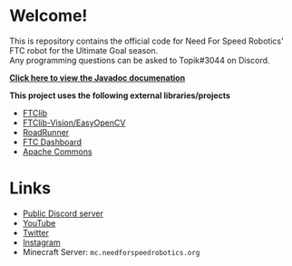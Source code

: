 # Welcome!
This is repository contains the official code for Need For Speed Robotics' FTC robot for the Ultimate Goal season.  
Any programming questions can be asked to Topik#3044 on Discord.  

[**Click here to view the Javadoc documenation**](https://www.javadoc.needforspeedrobotics.org)

**This project uses the following external libraries/projects**
* [FTClib](https://ftclib.org)
* [FTClib-Vision/EasyOpenCV](https://docs.ftclib.org/ftclib/features/computer-vision)
* [RoadRunner](https://github.com/acmerobotics/road-runner)
* [FTC Dashboard](https://acmerobotics.github.io/ftc-dashboard)
* [Apache Commons](https://commons.apache.org)

# Links
* [Public Discord server](https://discord.com/invite/EHbNfhpjFP)
* [YouTube](https://www.youtube.com/channel/UCOWBrj6dVJY2dvdL7FEDgkw)
* [Twitter](https://twitter.com/team9113)
* [Instagram](https://www.instagram.com/needforspeed9113)
* Minecraft Server: ``mc.needforspeedrobotics.org``
